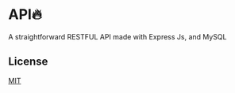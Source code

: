 # API🔥

A straightforward RESTFUL API made with Express Js, and MySQL

## License
[MIT](https://choosealicense.com/licenses/mit/)
